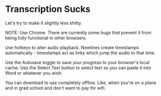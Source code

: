 Transcription Sucks
=========

Let's try to make it slightly less shitty.

NOTE: Use Chrome. There are currently some bugs that prevent it from being fully functional in other browsers.

Use hotkeys to alter audio playback.
Newlines create timestamps automatically - timestamps act as links which jump the audio to that time.

Use the Autosave toggle to save your progress to your browser's local cache.
Ues the Select Text button to select text so you can paste it into Word or whatever you wish.

You can download to use completely offline. Like, when you're on a plane and in grad school and don't want to pay for wifi.